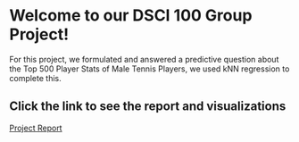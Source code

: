 # Welcome to our DSCI 100 Group Project! 

For this project, we formulated and answered a predictive question about the Top 500 Player Stats of Male Tennis Players, we used kNN regression to complete this. 


## Click the link to see the report and visualizations 

[Project Report](group_project_report.ipynb)

